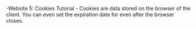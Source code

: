 -Website 5: Cookies Tutorial - Cookies are data stored on the browser of the client. You can even set the expiration date for even after the browser closes.

